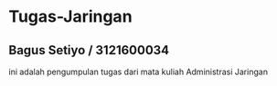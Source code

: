 # Tugas-Jaringan
## Bagus Setiyo / 3121600034


ini adalah pengumpulan tugas dari mata kuliah Administrasi Jaringan
